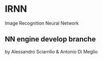# IRNN
Image Recognition Neural Network
## NN engine develop branche 
by Alessandro Sciarrillo & Antonio Di Meglio
